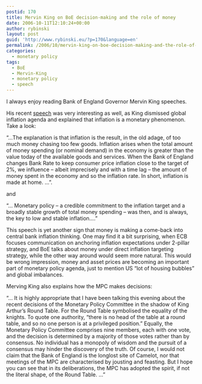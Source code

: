 ```yaml
---
postid: 170
title: Mervin King on BoE decision-making and the role of money
date: 2006-10-11T12:10:24+00:00
author: rybinski
layout: post
guid: 'http://www.rybinski.eu/?p=170&language=en'
permalink: /2006/10/mervin-king-on-boe-decision-making-and-the-role-of-money/
categories:
  - monetary policy
tags:
  - BoE
  - Mervin-King
  - monetary policy
  - speech
---
```

I always enjoy reading Bank of England Governor Mervin King speeches.

His recent [speech](http://www.bankofengland.co.uk/publications/speeches/2006/speech284.pdf) was very interesting as well, as King dismissed global inflation agenda and explained that inflation is a monetary phenomenon. Take a look:

“…The explanation is that inflation is the result, in the old adage, of too much money chasing too few goods. Inflation arises when the total amount of money spending (or nominal demand) in the economy is greater than the value today of the available goods and services. When the Bank of England changes Bank Rate to keep consumer price inflation close to the target of 2%, we influence – albeit imprecisely and with a time lag – the amount of money spent in the economy and so the inflation rate. In short, inflation is made at home. …”.

and

“… Monetary policy – a credible commitment to the inflation target and a broadly stable growth of total money spending – was then, and is always, the key to low and stable inflation….” 

<!--more-->

This speech is yet another sign that money is making a come-back into central bank inflation thinking. One may find it a bit surprising, when ECB focuses communication on anchoring inflation expectations under 2-pillar strategy, and BoE talks about money under direct inflation targeting strategy, while the other way around would seem more natural. This would be wrong impression, money and asset prices are becoming an important part of monetary policy agenda, just to mention US “lot of housing bubbles” and global imbalances.

Merving King also explains how the MPC makes decisions:

“… It is highly appropriate that I have been talking this evening about the recent decisions of the Monetary Policy Committee in the shadow of King Arthur’s Round Table. For the Round Table symbolised the equality of the knights. To quote one authority, “there is no head of the table at a round table, and so no one person is at a privileged position.” Equally, the Monetary Policy Committee comprises nine members, each with one vote, and the decision is determined by a majority of those votes rather than by consensus. No individual has a monopoly of wisdom and the pursuit of a consensus may hinder the discovery of the truth. Of course, I would not claim that the Bank of England is the longlost site of Camelot, nor that meetings of the MPC are characterised by jousting and feasting. But I hope you can see that in its deliberations, the MPC has adopted the spirit, if not the literal shape, of the Round Table. …”
